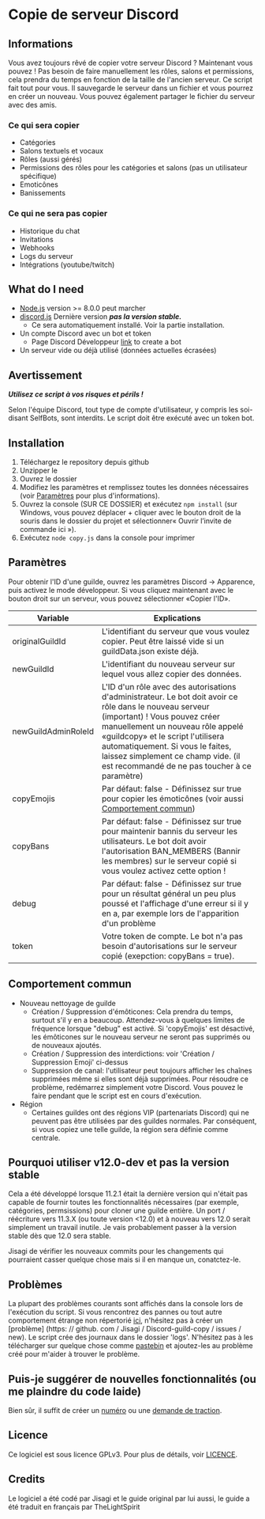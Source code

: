 # Copie de serveur Discord

## Informations
Vous avez toujours rêvé de copier votre serveur Discord ? Maintenant vous pouvez ! Pas besoin de faire manuellement les rôles, salons et permissions, cela prendra du temps en fonction de la taille de l'ancien serveur. Ce script fait tout pour vous. Il sauvegarde le serveur dans un fichier et vous pourrez en créer un nouveau. Vous pouvez également partager le fichier du serveur avec des amis.

### Ce qui sera copier
- Catégories
- Salons textuels et vocaux
- Rôles (aussi gérés)
- Permissions des rôles pour les catégories et salons (pas un utilisateur spécifique)
- Emoticônes
- Banissements

### Ce qui ne sera pas copier
- Historique du chat
- Invitations
- Webhooks
- Logs du serveur
- Intégrations (youtube/twitch)

## What do I need
- [Node.js](https://nodejs.org/) version >= 8.0.0 peut marcher
- [discord.js](https://github.com/hydrabolt/discord.js) Dernière version **_pas la version stable._**
  - Ce sera automatiquement installé. Voir la partie installation.
- Un compte Discord avec un bot et token
  - Page Discord Développeur [link](https://discordapp.com/developers/applications/me) to create a bot
- Un serveur vide ou déjà utilisé (données actuelles écrasées)

## Avertissement
**_Utilisez ce script à vos risques et périls !_**

Selon l'équipe Discord, tout type de compte d'utilisateur, y compris les soi-disant SelfBots, sont interdits. Le script doit être exécuté avec un token bot.

## Installation
1. Téléchargez le repository depuis github
2. Unzipper le
3. Ouvrez le dossier
4. Modifiez les paramètres et remplissez toutes les données nécessaires (voir [Paramètres](https://github.com/Jisagi/Discord-guild-copy#settings) pour plus d'informations).
5. Ouvrez la console (SUR CE DOSSIER) et exécutez `npm install` (sur Windows, vous pouvez déplacer + cliquer avec le bouton droit de la souris dans le dossier du projet et sélectionner« Ouvrir l’invite de commande ici »).
6. Exécutez `node copy.js` dans la console pour imprimer

## Paramètres
Pour obtenir l'ID d'une guilde, ouvrez les paramètres Discord -> Apparence, puis activez le mode développeur. Si vous cliquez maintenant avec le bouton droit sur un serveur, vous pouvez sélectionner «Copier l'ID».

| Variable | Explications |
| --- | --- |
| originalGuildId | L'identifiant du serveur que vous voulez copier. Peut être laissé vide si un guildData.json existe déjà. |
| newGuildId | L'identifiant du nouveau serveur sur lequel vous allez copier des données. |
| newGuildAdminRoleId | L'ID d'un rôle avec des autorisations d'administrateur. Le bot doit avoir ce rôle dans le nouveau serveur (important) ! Vous pouvez créer manuellement un nouveau rôle appelé «guildcopy» et le script l'utilisera automatiquement. Si vous le faites, laissez simplement ce champ vide. (il est recommandé de ne pas toucher à ce paramètre) |
| copyEmojis | Par défaut: false - Définissez sur true pour copier les émoticônes (voir aussi [Comportement commun](https://github.com/Jisagi/Discord-guild-copy#common-behaviour)) |
| copyBans | Par défaut: false - Définissez sur true pour maintenir bannis du serveur les utilisateurs. Le bot doit avoir l'autorisation BAN_MEMBERS (Bannir les membres) sur le serveur copié si vous voulez activez cette option ! |
| debug | Par défaut: false - Définissez sur true pour un résultat général un peu plus poussé et l'affichage d'une erreur si il y en a, par exemple lors de l'apparition d'un problème |
| token | Votre token de compte. Le bot n'a pas besoin d'autorisations sur le serveur copié (exepction: copyBans = true). |

## Comportement commun
- Nouveau nettoyage de guilde
  - Création / Suppression d'émôticones: Cela prendra du temps, surtout s'il y en a beaucoup. Attendez-vous à quelques limites de fréquence lorsque "debug" est activé. Si 'copyEmojis' est désactivé, les émôticones sur le nouveau serveur ne seront pas supprimés ou de nouveaux ajoutés.
  - Création / Suppression des interdictions: voir 'Création / Suppression Emoji' ci-dessus
  - Suppression de canal: l'utilisateur peut toujours afficher les chaînes supprimées même si elles sont déjà supprimées. Pour résoudre ce problème, redémarrez simplement votre Discord. Vous pouvez le faire pendant que le script est en cours d'exécution.
- Région
  - Certaines guildes ont des régions VIP (partenariats Discord) qui ne peuvent pas être utilisées par des guildes normales. Par conséquent, si vous copiez une telle guilde, la région sera définie comme centrale.

## Pourquoi utiliser v12.0-dev et pas la version stable
Cela a été développé lorsque 11.2.1 était la dernière version qui n'était pas capable de fournir toutes les fonctionnalités nécessaires (par exemple, catégories, permsissions) pour cloner une guilde entière. Un port / réécriture vers 11.3.X (ou toute version <12.0) et à nouveau vers 12.0 serait simplement un travail inutile.
Je vais probablement passer à la version stable dès que 12.0 sera stable.

Jisagi de vérifier les nouveaux commits pour les changements qui pourraient casser quelque chose mais si il en manque un, conatctez-le.

## Problèmes
La plupart des problèmes courants sont affichés dans la console lors de l'exécution du script. Si vous rencontrez des pannes ou tout autre comportement étrange non répertorié [ici](https://github.com/Jisagi/Discord-guild-copy#common-behaviour), n'hésitez pas à créer un [problème] (https: // github. com / Jisagi / Discord-guild-copy / issues / new). Le script crée des journaux dans le dossier 'logs'. N'hésitez pas à les télécharger sur quelque chose comme [pastebin](https://pastebin.com/) et ajoutez-les au problème créé pour m'aider à trouver le problème.

## Puis-je suggérer de nouvelles fonctionnalités (ou me plaindre du code laide)
Bien sûr, il suffit de créer un [numéro](https://github.com/Jisagi/Discord-guild-copy/issues/new) ou une [demande de traction](https://github.com/Jisagi/Discord-guild-copy/compare).

## Licence
Ce logiciel est sous licence GPLv3. Pour plus de détails, voir [LICENCE](https://github.com/Jisagi/Discord-guild-copy/blob/master/LICENSE).

## Credits

Le logiciel a été codé par Jisagi et le guide original par lui aussi, le guide a été traduit en français par TheLightSpirit